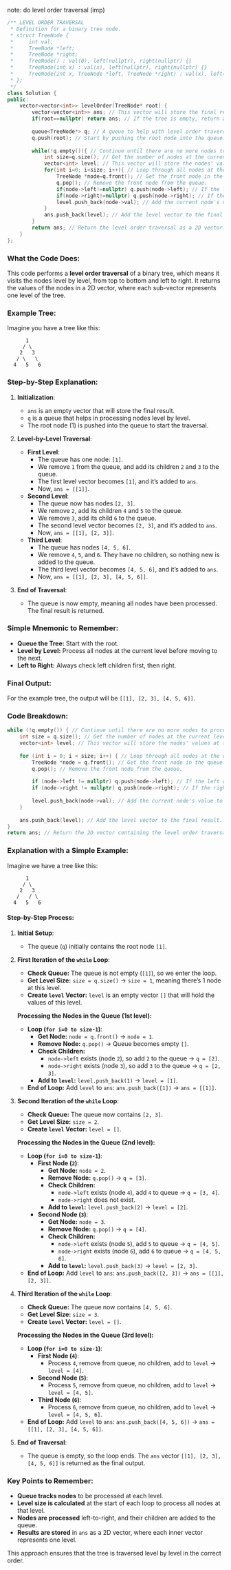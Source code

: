 note: do level order traversal (imp)

```c++
/** LEVEL ORDER TRAVERSAL
 * Definition for a binary tree node.
 * struct TreeNode {
 *     int val;
 *     TreeNode *left;
 *     TreeNode *right;
 *     TreeNode() : val(0), left(nullptr), right(nullptr) {}
 *     TreeNode(int x) : val(x), left(nullptr), right(nullptr) {}
 *     TreeNode(int x, TreeNode *left, TreeNode *right) : val(x), left(left), right(right) {}
 * };
 */
class Solution {
public:
    vector<vector<int>> levelOrder(TreeNode* root) {
        vector<vector<int>> ans; // This vector will store the final result.
        if(root==nullptr) return ans; // If the tree is empty, return an empty vector.
        
        queue<TreeNode*> q; // A queue to help with level order traversal.
        q.push(root); // Start by pushing the root node into the queue.
        
        while(!q.empty()){ // Continue until there are no more nodes to process.
            int size=q.size(); // Get the number of nodes at the current level.
            vector<int> level; // This vector will store the nodes' values at the current level.
            for(int i=0; i<size; i++){ // Loop through all nodes at the current level.
                TreeNode *node=q.front(); // Get the front node in the queue.
                q.pop(); // Remove the front node from the queue.
                if(node->left!=nullptr) q.push(node->left); // If the left child exists, add it to the queue.
                if(node->right!=nullptr) q.push(node->right); // If the right child exists, add it to the queue.
                level.push_back(node->val); // Add the current node's value to the level vector.
            }
            ans.push_back(level); // Add the level vector to the final result.
        }
        return ans; // Return the level order traversal as a 2D vector.
    }
};
```

### What the Code Does:
This code performs a **level order traversal** of a binary tree, which means it visits the nodes level by level, from top to bottom and left to right. It returns the values of the nodes in a 2D vector, where each sub-vector represents one level of the tree.

### Example Tree:
Imagine you have a tree like this:

```
      1
     / \
    2   3
   / \   \
  4   5   6
```

### Step-by-Step Explanation:
1. **Initialization**:
   - `ans` is an empty vector that will store the final result.
   - `q` is a queue that helps in processing nodes level by level.
   - The root node (1) is pushed into the queue to start the traversal.

2. **Level-by-Level Traversal**:
   - **First Level**:
     - The queue has one node: `[1]`.
     - We remove `1` from the queue, and add its children `2` and `3` to the queue.
     - The first level vector becomes `[1]`, and it’s added to `ans`.
     - Now, `ans = [[1]]`.
   - **Second Level**:
     - The queue now has nodes `[2, 3]`.
     - We remove `2`, add its children `4` and `5` to the queue.
     - We remove `3`, add its child `6` to the queue.
     - The second level vector becomes `[2, 3]`, and it’s added to `ans`.
     - Now, `ans = [[1], [2, 3]]`.
   - **Third Level**:
     - The queue has nodes `[4, 5, 6]`.
     - We remove `4`, `5`, and `6`. They have no children, so nothing new is added to the queue.
     - The third level vector becomes `[4, 5, 6]`, and it’s added to `ans`.
     - Now, `ans = [[1], [2, 3], [4, 5, 6]]`.

3. **End of Traversal**:
   - The queue is now empty, meaning all nodes have been processed. The final result is returned.

### Simple Mnemonic to Remember:
- **Queue the Tree:** Start with the root.
- **Level by Level:** Process all nodes at the current level before moving to the next.
- **Left to Right:** Always check left children first, then right.

### Final Output:
For the example tree, the output will be `[[1], [2, 3], [4, 5, 6]]`.

### Code Breakdown:

```cpp
while (!q.empty()) { // Continue until there are no more nodes to process.
    int size = q.size(); // Get the number of nodes at the current level.
    vector<int> level; // This vector will store the nodes' values at the current level.
    
    for (int i = 0; i < size; i++) { // Loop through all nodes at the current level.
        TreeNode *node = q.front(); // Get the front node in the queue.
        q.pop(); // Remove the front node from the queue.
        
        if (node->left != nullptr) q.push(node->left); // If the left child exists, add it to the queue.
        if (node->right != nullptr) q.push(node->right); // If the right child exists, add it to the queue.
        
        level.push_back(node->val); // Add the current node's value to the level vector.
    }
    
    ans.push_back(level); // Add the level vector to the final result.
}
return ans; // Return the 2D vector containing the level order traversal.
```

### Explanation with a Simple Example:
Imagine we have a tree like this:

```
      1
     / \
    2   3
   /   / \
  4   5   6
```

#### **Step-by-Step Process:**
1. **Initial Setup**:
   - The queue (`q`) initially contains the root node `[1]`.

2. **First Iteration of the `while` Loop**:
   - **Check Queue:** The queue is not empty (`[1]`), so we enter the loop.
   - **Get Level Size:** `size = q.size()` → `size = 1`, meaning there’s 1 node at this level.
   - **Create `level` Vector:** `level` is an empty vector `[]` that will hold the values of this level.
   
   **Processing the Nodes in the Queue (1st level):**
   - **Loop (`for i=0 to size-1`)**:
     - **Get Node:** `node = q.front()` → `node = 1`.
     - **Remove Node:** `q.pop()` → Queue becomes empty `[]`.
     - **Check Children:** 
       - `node->left` exists (node `2`), so add `2` to the queue → `q = [2]`.
       - `node->right` exists (node `3`), so add `3` to the queue → `q = [2, 3]`.
     - **Add to `level`:** `level.push_back(1)` → `level = [1]`.
   - **End of Loop:** Add `level` to `ans`: `ans.push_back([1])` → `ans = [[1]]`.

3. **Second Iteration of the `while` Loop**:
   - **Check Queue:** The queue now contains `[2, 3]`.
   - **Get Level Size:** `size = 2`.
   - **Create `level` Vector:** `level = []`.

   **Processing the Nodes in the Queue (2nd level):**
   - **Loop (`for i=0 to size-1`)**:
     - **First Node (`2`)**:
       - **Get Node:** `node = 2`.
       - **Remove Node:** `q.pop()` → `q = [3]`.
       - **Check Children:**
         - `node->left` exists (node `4`), add `4` to queue → `q = [3, 4]`.
         - `node->right` does not exist.
       - **Add to `level`:** `level.push_back(2)` → `level = [2]`.
     - **Second Node (`3`)**:
       - **Get Node:** `node = 3`.
       - **Remove Node:** `q.pop()` → `q = [4]`.
       - **Check Children:**
         - `node->left` exists (node `5`), add `5` to queue → `q = [4, 5]`.
         - `node->right` exists (node `6`), add `6` to queue → `q = [4, 5, 6]`.
       - **Add to `level`:** `level.push_back(3)` → `level = [2, 3]`.
   - **End of Loop:** Add `level` to `ans`: `ans.push_back([2, 3])` → `ans = [[1], [2, 3]]`.

4. **Third Iteration of the `while` Loop**:
   - **Check Queue:** The queue now contains `[4, 5, 6]`.
   - **Get Level Size:** `size = 3`.
   - **Create `level` Vector:** `level = []`.

   **Processing the Nodes in the Queue (3rd level):**
   - **Loop (`for i=0 to size-1`)**:
     - **First Node (`4`)**: 
       - Process `4`, remove from queue, no children, add to `level` → `level = [4]`.
     - **Second Node (`5`)**:
       - Process `5`, remove from queue, no children, add to `level` → `level = [4, 5]`.
     - **Third Node (`6`)**:
       - Process `6`, remove from queue, no children, add to `level` → `level = [4, 5, 6]`.
   - **End of Loop:** Add `level` to `ans`: `ans.push_back([4, 5, 6])` → `ans = [[1], [2, 3], [4, 5, 6]]`.

5. **End of Traversal**:
   - The queue is empty, so the loop ends. The `ans` vector `[[1], [2, 3], [4, 5, 6]]` is returned as the final output.

### Key Points to Remember:
- **Queue tracks nodes** to be processed at each level.
- **Level size is calculated** at the start of each loop to process all nodes at that level.
- **Nodes are processed** left-to-right, and their children are added to the queue.
- **Results are stored** in `ans` as a 2D vector, where each inner vector represents one level.

This approach ensures that the tree is traversed level by level in the correct order.